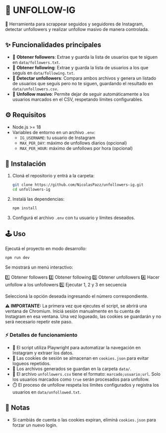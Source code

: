 # 📸 UNFOLLOW-IG

🔎 Herramienta para scrappear seguidos y seguidores de Instagram, detectar unfollowers y realizar unfollow masivo de manera controlada.

## ✨ Funcionalidades principales

- 👥 **Obtener followers**: Extrae y guarda la lista de usuarios que te siguen en `data/followers.txt`.
- 👤 **Obtener following**: Extrae y guarda la lista de usuarios a los que seguís en `data/following.txt`.
- 🚫 **Detectar unfollowers**: Compara ambos archivos y genera un listado de usuarios que seguís pero no te siguen, guardando el resultado en `data/unfollowers.csv`.
- 🧹 **Unfollow masivo**: Permite dejar de seguir automáticamente a los usuarios marcados en el CSV, respetando límites configurables.

## ⚙️ Requisitos

- Node.js >= 18
- Variables de entorno en un archivo `.env`:
   - `IG_USERNAME`: tu usuario de Instagram
   - `MAX_PER_DAY`: máximo de unfollows diarios (opcional)
   - `MAX_PER_HOUR`: máximo de unfollows por hora (opcional)

## 🚀 Instalación

1. Cloná el repositorio y entrá a la carpeta:
   ```bash
   git clone https://github.com/NicolasPazz/unfollowers-ig.git
   cd unfollowers-ig
   ```
2. Instalá las dependencias:
   ```bash
   npm install
   ```
3. Configurá el archivo `.env` con tu usuario y límites deseados.


## 🕹️ Uso

Ejecutá el proyecto en modo desarrollo:
```bash
npm run dev
```

Se mostrará un menú interactivo:

1️⃣ Obtener followers
2️⃣ Obtener following
3️⃣ Obtener unfollowers
4️⃣ Hacer unfollow a los unfollowers
5️⃣ Ejecutar 1, 2 y 3 en secuencia

Seleccioná la opción deseada ingresando el número correspondiente.

⚠️ **IMPORTANTE:** La primera vez que ejecutes el script, se abrirá una ventana de Chromium. Iniciá sesión manualmente en tu cuenta de Instagram en esa ventana. Una vez logueado, las cookies se guardarán y no será necesario repetir este paso.


### ⚡ Detalles de funcionamiento

- 🤖 El script utiliza Playwright para automatizar la navegación en Instagram y extraer los datos.
- 🍪 Las cookies de sesión se almacenan en `cookies.json` para evitar logueos repetidos.
- 📁 Los archivos generados se guardan en la carpeta `data/`.
- 📄 El archivo `unfollowers.csv` tiene el formato: `marcado;usuario;url`. Solo los usuarios marcados como `true` serán procesados para unfollow.
- ⏱️ El proceso de unfollow respeta los límites configurados y registra los usuarios en `data/unfollowed.txt`.

## 📝 Notas
- Si cambiás de cuenta o las cookies expiran, eliminá `cookies.json` para forzar un nuevo login.
